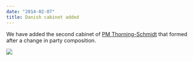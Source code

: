 ```yaml
---
date: "2014-02-07"
title: Danish cabinet added
---
```


We have added the second cabinet of [PM Thorning-Schmidt](http://dev.parlgov.org/data/dnk/cabinet-party/2014-02-03/) that formed after a change in party composition.

![](/images/parliament-sweden.jpg)
